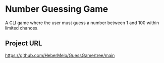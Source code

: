 # Number Guessing Game

A CLI game where the user must guess a number between 1 and 100 within limited chances.

## Project URL

https://github.com/HeberMelo/GuessGame/tree/main

